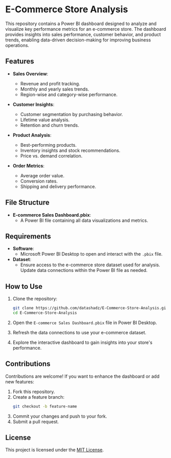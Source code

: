 # E-Commerce Store Analysis

This repository contains a Power BI dashboard designed to analyze and visualize key performance metrics for an e-commerce store. The dashboard provides insights into sales performance, customer behavior, and product trends, enabling data-driven decision-making for improving business operations.

## Features

- **Sales Overview**: 
  - Revenue and profit tracking.
  - Monthly and yearly sales trends.
  - Region-wise and category-wise performance.

- **Customer Insights**:
  - Customer segmentation by purchasing behavior.
  - Lifetime value analysis.
  - Retention and churn trends.

- **Product Analysis**:
  - Best-performing products.
  - Inventory insights and stock recommendations.
  - Price vs. demand correlation.

- **Order Metrics**:
  - Average order value.
  - Conversion rates.
  - Shipping and delivery performance.

## File Structure

- **E-commerce Sales Dashboard.pbix**: 
  - A Power BI file containing all data visualizations and metrics.

## Requirements

- **Software**:
  - Microsoft Power BI Desktop to open and interact with the `.pbix` file.
- **Dataset**:
  - Ensure access to the e-commerce store dataset used for analysis. Update data connections within the Power BI file as needed.

## How to Use

1. Clone the repository:
   ```bash
   git clone https://github.com/datashadz/E-Commerce-Store-Analysis.git
   cd E-Commerce-Store-Analysis
   ```

2. Open the `E-commerce Sales Dashboard.pbix` file in Power BI Desktop.

3. Refresh the data connections to use your e-commerce dataset.

4. Explore the interactive dashboard to gain insights into your store's performance.

## Contributions

Contributions are welcome! If you want to enhance the dashboard or add new features:
1. Fork this repository.
2. Create a feature branch:
   ```bash
   git checkout -b feature-name
   ```
3. Commit your changes and push to your fork.
4. Submit a pull request.

## License

This project is licensed under the [MIT License](LICENSE).
